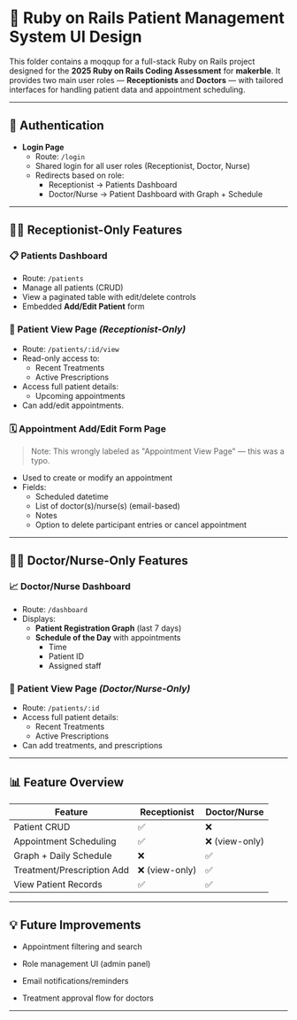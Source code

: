 # 🏥 Ruby on Rails Patient Management System UI Design 

This folder contains a moqqup for a full-stack Ruby on Rails project designed for the **2025 Ruby on Rails Coding Assessment** for **makerble**. It provides two main user roles — **Receptionists** and **Doctors** — with tailored interfaces for handling patient data and appointment scheduling.

---

## 🔐 Authentication

- **Login Page**
  - Route: `/login`
  - Shared login for all user roles (Receptionist, Doctor, Nurse)
  - Redirects based on role:
    - Receptionist → Patients Dashboard
    - Doctor/Nurse → Patient Dashboard with Graph + Schedule

---

## 👩‍💼 Receptionist-Only Features

### 📋 Patients Dashboard
- Route: `/patients`
- Manage all patients (CRUD)
- View a paginated table with edit/delete controls
- Embedded **Add/Edit Patient** form

### 🧾 Patient View Page *(Receptionist-Only)*
- Route: `/patients/:id/view`
- Read-only access to:
  - Recent Treatments
  - Active Prescriptions
- Access full patient details:
    - Upcoming appointments
- Can add/edit appointments.

### 🗓️ Appointment Add/Edit Form Page
> Note: This wrongly labeled as "Appointment View Page" — this was a typo.

- Used to create or modify an appointment
- Fields:
  - Scheduled datetime
  - List of doctor(s)/nurse(s) (email-based)
  - Notes
  - Option to delete participant entries or cancel appointment

---

## 👨‍⚕️ Doctor/Nurse-Only Features

### 📈 Doctor/Nurse Dashboard
- Route: `/dashboard`
- Displays:
  - **Patient Registration Graph** (last 7 days)
  - **Schedule of the Day** with appointments
    - Time
    - Patient ID
    - Assigned staff

### 📂 Patient View Page *(Doctor/Nurse-Only)*
- Route: `/patients/:id`
- Access full patient details:
  - Recent Treatments
  - Active Prescriptions
- Can add treatments, and prescriptions

---

## 📊 Feature Overview

| Feature                    | Receptionist | Doctor/Nurse |
|---------------------------|--------------|--------------|
| Patient CRUD              | ✅            | ❌            |
| Appointment Scheduling    | ✅            | ❌ (view-only)|
| Graph + Daily Schedule    | ❌            | ✅            |
| Treatment/Prescription Add| ❌ (view-only)| ✅            |
| View Patient Records      | ✅            | ✅            |

---

## 💡 Future Improvements
- Appointment filtering and search

- Role management UI (admin panel)

- Email notifications/reminders

- Treatment approval flow for doctors

---
